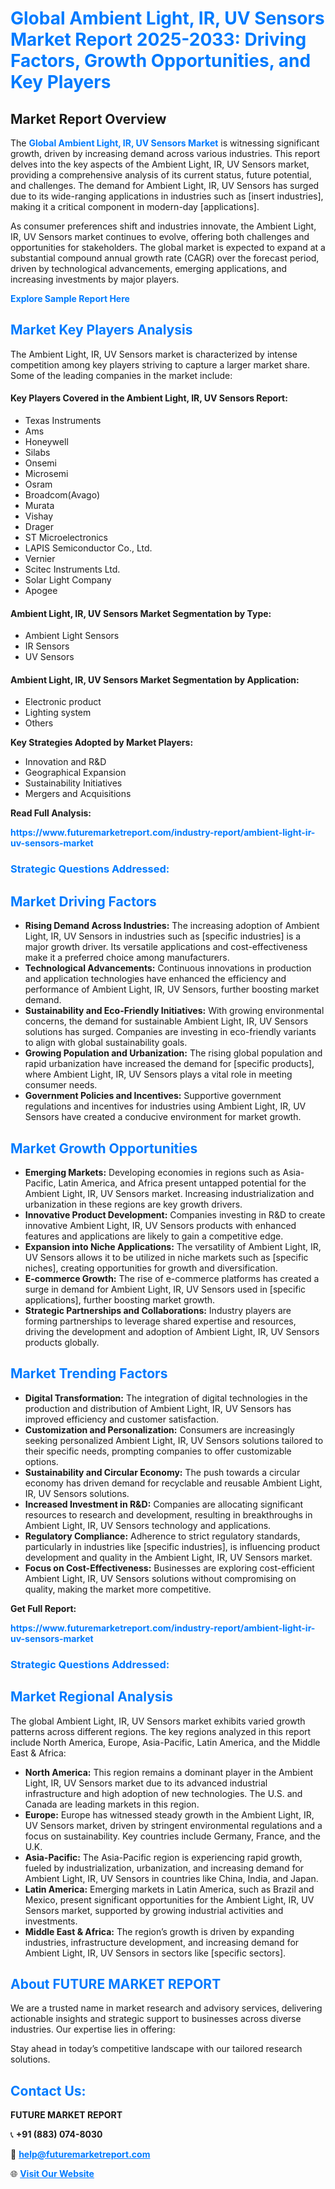 <h1 style="color: #007BFF;">Global Ambient Light, IR, UV Sensors Market Report 2025-2033: Driving Factors, Growth Opportunities, and Key Players</h1>

<section id="overview">
<h2>Market Report Overview</h2>
<p>The <a href="https://www.futuremarketreport.com/industry-report/ambient-light-ir-uv-sensors-market" style="color: #007BFF; text-decoration: none;"><strong>Global Ambient Light, IR, UV Sensors Market</strong></a> is witnessing significant growth, driven by increasing demand across various industries. This report delves into the key aspects of the Ambient Light, IR, UV Sensors market, providing a comprehensive analysis of its current status, future potential, and challenges. The demand for Ambient Light, IR, UV Sensors has surged due to its wide-ranging applications in industries such as [insert industries], making it a critical component in modern-day [applications].</p>
<p>As consumer preferences shift and industries innovate, the Ambient Light, IR, UV Sensors market continues to evolve, offering both challenges and opportunities for stakeholders. The global market is expected to expand at a substantial compound annual growth rate (CAGR) over the forecast period, driven by technological advancements, emerging applications, and increasing investments by major players.</p>
</section>

<section id="overview">
<p><a href="https://www.futuremarketreport.com/request-sample/reportId=109882" style="color: #007BFF; text-decoration: none;"><strong>Explore Sample Report Here</strong></a></p>
</section>

<section id="key-players">
<h2 style="color: #007BFF;">Market Key Players Analysis</h2>
<p>The Ambient Light, IR, UV Sensors market is characterized by intense competition among key players striving to capture a larger market share. Some of the leading companies in the market include:</p>
<h4>Key Players Covered in the Ambient Light, IR, UV Sensors Report:</h4>
<ul><li>Texas Instruments</li><li>Ams</li><li>Honeywell</li><li>Silabs</li><li>Onsemi</li><li>Microsemi</li><li>Osram</li><li>Broadcom(Avago)</li><li>Murata</li><li>Vishay</li><li>Drager</li><li>ST Microelectronics</li><li>LAPIS Semiconductor Co., Ltd.</li><li>Vernier</li><li>Scitec Instruments Ltd.</li><li>Solar Light Company</li><li>Apogee</li></ul>
<h4>Ambient Light, IR, UV Sensors Market Segmentation by Type:</h4>
<ul><li>Ambient Light Sensors</li><li>IR Sensors</li><li>UV Sensors</li></ul>

<h4>Ambient Light, IR, UV Sensors Market Segmentation by Application:</h4>
<ul><li>Electronic product</li><li>Lighting system</li><li>Others</li></ul>
<p><strong>Key Strategies Adopted by Market Players:</strong></p>
<ul>
<li>Innovation and R&D</li>
<li>Geographical Expansion</li>
<li>Sustainability Initiatives</li>
<li>Mergers and Acquisitions</li>
</ul>
</section>

<section>
<p><strong>Read Full Analysis: </strong></p><a href="https://www.futuremarketreport.com/industry-report/ambient-light-ir-uv-sensors-market" style="color: #007BFF; text-decoration: none;"><strong>https://www.futuremarketreport.com/industry-report/ambient-light-ir-uv-sensors-market</strong></a>
<h3 style="color: #007BFF;">Strategic Questions Addressed:</h3>
</section>

<section id="driving-factors">
<h2 style="color: #007BFF;">Market Driving Factors</h2>
<ul>
<li><strong>Rising Demand Across Industries:</strong> The increasing adoption of Ambient Light, IR, UV Sensors in industries such as [specific industries] is a major growth driver. Its versatile applications and cost-effectiveness make it a preferred choice among manufacturers.</li>
<li><strong>Technological Advancements:</strong> Continuous innovations in production and application technologies have enhanced the efficiency and performance of Ambient Light, IR, UV Sensors, further boosting market demand.</li>
<li><strong>Sustainability and Eco-Friendly Initiatives:</strong> With growing environmental concerns, the demand for sustainable Ambient Light, IR, UV Sensors solutions has surged. Companies are investing in eco-friendly variants to align with global sustainability goals.</li>
<li><strong>Growing Population and Urbanization:</strong> The rising global population and rapid urbanization have increased the demand for [specific products], where Ambient Light, IR, UV Sensors plays a vital role in meeting consumer needs.</li>
<li><strong>Government Policies and Incentives:</strong> Supportive government regulations and incentives for industries using Ambient Light, IR, UV Sensors have created a conducive environment for market growth.</li>
</ul>
</section>

<section id="growth-opportunities">
<h2 style="color: #007BFF;">Market Growth Opportunities</h2>
<ul>
<li><strong>Emerging Markets:</strong> Developing economies in regions such as Asia-Pacific, Latin America, and Africa present untapped potential for the Ambient Light, IR, UV Sensors market. Increasing industrialization and urbanization in these regions are key growth drivers.</li>
<li><strong>Innovative Product Development:</strong> Companies investing in R&D to create innovative Ambient Light, IR, UV Sensors products with enhanced features and applications are likely to gain a competitive edge.</li>
<li><strong>Expansion into Niche Applications:</strong> The versatility of Ambient Light, IR, UV Sensors allows it to be utilized in niche markets such as [specific niches], creating opportunities for growth and diversification.</li>
<li><strong>E-commerce Growth:</strong> The rise of e-commerce platforms has created a surge in demand for Ambient Light, IR, UV Sensors used in [specific applications], further boosting market growth.</li>
<li><strong>Strategic Partnerships and Collaborations:</strong> Industry players are forming partnerships to leverage shared expertise and resources, driving the development and adoption of Ambient Light, IR, UV Sensors products globally.</li>
</ul>
</section>

<section id="trending-factors">
<h2 style="color: #007BFF;">Market Trending Factors</h2>
<ul>
<li><strong>Digital Transformation:</strong> The integration of digital technologies in the production and distribution of Ambient Light, IR, UV Sensors has improved efficiency and customer satisfaction.</li>
<li><strong>Customization and Personalization:</strong> Consumers are increasingly seeking personalized Ambient Light, IR, UV Sensors solutions tailored to their specific needs, prompting companies to offer customizable options.</li>
<li><strong>Sustainability and Circular Economy:</strong> The push towards a circular economy has driven demand for recyclable and reusable Ambient Light, IR, UV Sensors solutions.</li>
<li><strong>Increased Investment in R&D:</strong> Companies are allocating significant resources to research and development, resulting in breakthroughs in Ambient Light, IR, UV Sensors technology and applications.</li>
<li><strong>Regulatory Compliance:</strong> Adherence to strict regulatory standards, particularly in industries like [specific industries], is influencing product development and quality in the Ambient Light, IR, UV Sensors market.</li>
<li><strong>Focus on Cost-Effectiveness:</strong> Businesses are exploring cost-efficient Ambient Light, IR, UV Sensors solutions without compromising on quality, making the market more competitive.</li>
</ul>
</section>

<section>
<p><strong>Get Full Report: </strong></p><a href="https://www.futuremarketreport.com/industry-report/ambient-light-ir-uv-sensors-market" style="color: #007BFF; text-decoration: none;"><strong>https://www.futuremarketreport.com/industry-report/ambient-light-ir-uv-sensors-market</strong></a>
<h3 style="color: #007BFF;">Strategic Questions Addressed:</h3>
</section>


<section id="regional-analysis">
<h2 style="color: #007BFF;">Market Regional Analysis</h2>
<p>The global Ambient Light, IR, UV Sensors market exhibits varied growth patterns across different regions. The key regions analyzed in this report include North America, Europe, Asia-Pacific, Latin America, and the Middle East & Africa:</p>
<ul>
<li><strong>North America:</strong> This region remains a dominant player in the Ambient Light, IR, UV Sensors market due to its advanced industrial infrastructure and high adoption of new technologies. The U.S. and Canada are leading markets in this region.</li>
<li><strong>Europe:</strong> Europe has witnessed steady growth in the Ambient Light, IR, UV Sensors market, driven by stringent environmental regulations and a focus on sustainability. Key countries include Germany, France, and the U.K.</li>
<li><strong>Asia-Pacific:</strong> The Asia-Pacific region is experiencing rapid growth, fueled by industrialization, urbanization, and increasing demand for Ambient Light, IR, UV Sensors in countries like China, India, and Japan.</li>
<li><strong>Latin America:</strong> Emerging markets in Latin America, such as Brazil and Mexico, present significant opportunities for the Ambient Light, IR, UV Sensors market, supported by growing industrial activities and investments.</li>
<li><strong>Middle East & Africa:</strong> The region’s growth is driven by expanding industries, infrastructure development, and increasing demand for Ambient Light, IR, UV Sensors in sectors like [specific sectors].</li>
</ul>
</section>

<footer>
<h2 style="color: #007BFF;">About FUTURE MARKET REPORT</h2>
<p>We are a trusted name in market research and advisory services, delivering actionable insights and strategic support to businesses across diverse industries. Our expertise lies in offering:</p>

<p>Stay ahead in today’s competitive landscape with our tailored research solutions.</p>

<h2 style="color: #007BFF;">Contact Us:</h2>
<p><strong>FUTURE MARKET REPORT</strong></p>
<p>📞 <strong>+91 (883) 074-8030</strong></p>
<p>📧 <strong><a href="mailto:help@futuremarketreport.com" style="color: #007BFF;">help@futuremarketreport.com</a></strong></p>
<p>🌐 <strong><a href="https://www.futuremarketreport.com/" style="color: #007BFF;">Visit Our Website</a></strong></p>
</footer>